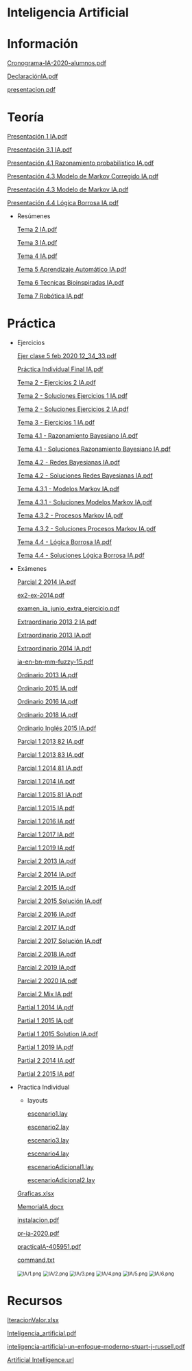 # Inteligencia Artificial

# Información

[Cronograma-IA-2020-alumnos.pdf](IA/Cronograma-IA-2020-alumnos.pdf)

[DeclaraciónIA.pdf](IA/DeclaracinIA.pdf)

[presentacion.pdf](IA/presentacion.pdf)

# Teoría

[Presentación 1 IA.pdf](IA/Presentacion_1_IA.pdf)

[Presentación 3.1 IA.pdf](IA/Presentacion_3.1_IA.pdf)

[Presentación 4.1 Razonamiento probabilístico IA.pdf](IA/Presentacion_4.1_Razonamiento_probabilistico_IA.pdf)

[Presentación 4.3 Modelo de Markov Corregido IA.pdf](IA/Presentacion_4.3_Modelo_de_Markov_Corregido_IA.pdf)

[Presentación 4.3 Modelo de Markov IA.pdf](IA/Presentacion_4.3_Modelo_de_Markov_IA.pdf)

[Presentación 4.4 Lógica Borrosa IA.pdf](IA/Presentacion_4.4_Logica_Borrosa_IA.pdf)

- Resúmenes

    [Tema 2 IA.pdf](IA/Tema_2_IA.pdf)

    [Tema 3 IA.pdf](IA/Tema_3_IA.pdf)

    [Tema 4 IA.pdf](IA/Tema_4_IA.pdf)

    [Tema 5 Aprendizaje Automático IA.pdf](IA/Tema_5_Aprendizaje_Automatico_IA.pdf)

    [Tema 6 Tecnicas Bioinspiradas IA.pdf](IA/Tema_6_Tecnicas_Bioinspiradas_IA.pdf)

    [Tema 7 Robótica IA.pdf](IA/Tema_7_Robotica_IA.pdf)

# Práctica

- Ejercicios

    [Ejer clase 5 feb 2020 12_34_33.pdf](IA/Ejer_clase_5_feb_2020_12_34_33.pdf)

    [Práctica Individual Final IA.pdf](IA/Practica_Individual_Final_IA.pdf)

    [Tema 2 - Ejercicios 2 IA.pdf](IA/Tema_2_-_Ejercicios_2_IA.pdf)

    [Tema 2 - Soluciones Ejercicios 1 IA.pdf](IA/Tema_2_-_Soluciones_Ejercicios_1_IA.pdf)

    [Tema 2 - Soluciones Ejercicios 2 IA.pdf](IA/Tema_2_-_Soluciones_Ejercicios_2_IA.pdf)

    [Tema 3 - Ejercicios 1 IA.pdf](IA/Tema_3_-_Ejercicios_1_IA.pdf)

    [Tema 4.1 - Razonamiento Bayesiano IA.pdf](IA/Tema_4.1_-_Razonamiento_Bayesiano_IA.pdf)

    [Tema 4.1 - Soluciones Razonamiento Bayesiano IA.pdf](IA/Tema_4.1_-_Soluciones_Razonamiento_Bayesiano_IA.pdf)

    [Tema 4.2 - Redes Bayesianas IA.pdf](IA/Tema_4.2_-_Redes_Bayesianas_IA.pdf)

    [Tema 4.2 - Soluciones Redes Bayesianas IA.pdf](IA/Tema_4.2_-_Soluciones_Redes_Bayesianas_IA.pdf)

    [Tema 4.3.1 - Modelos Markov IA.pdf](IA/Tema_4.3.1_-_Modelos_Markov_IA.pdf)

    [Tema 4.3.1 - Soluciones Modelos Markov IA.pdf](IA/Tema_4.3.1_-_Soluciones_Modelos_Markov_IA.pdf)

    [Tema 4.3.2 - Procesos Markov IA.pdf](IA/Tema_4.3.2_-_Procesos_Markov_IA.pdf)

    [Tema 4.3.2 - Soluciones Procesos Markov IA.pdf](IA/Tema_4.3.2_-_Soluciones_Procesos_Markov_IA.pdf)

    [Tema 4.4 - Lógica Borrosa IA.pdf](IA/Tema_4.4_-_Logica_Borrosa_IA.pdf)

    [Tema 4.4 - Soluciones Lógica Borrosa IA.pdf](IA/Tema_4.4_-_Soluciones_Logica_Borrosa_IA.pdf)

- Exámenes

    [ Parcial 2 2014 IA.pdf](IA/_Parcial_2_2014_IA.pdf)

    [ex2-ex-2014.pdf](IA/ex2-ex-2014.pdf)

    [examen_ia_junio_extra_ejercicio.pdf](IA/examen_ia_junio_extra_ejercicio.pdf)

    [Extraordinario 2013 2 IA.pdf](IA/Extraordinario_2013_2_IA.pdf)

    [Extraordinario 2013 IA.pdf](IA/Extraordinario_2013_IA.pdf)

    [Extraordinario 2014 IA.pdf](IA/Extraordinario_2014_IA.pdf)

    [ia-en-bn-mm-fuzzy-15.pdf](IA/ia-en-bn-mm-fuzzy-15.pdf)

    [Ordinario 2013 IA.pdf](IA/Ordinario_2013_IA.pdf)

    [Ordinario 2015 IA.pdf](IA/Ordinario_2015_IA.pdf)

    [Ordinario 2016 IA.pdf](IA/Ordinario_2016_IA.pdf)

    [Ordinario 2018 IA.pdf](IA/Ordinario_2018_IA.pdf)

    [Ordinario Inglés 2015 IA.pdf](IA/Ordinario_Ingles_2015_IA.pdf)

    [Parcial 1 2013 82 IA.pdf](IA/Parcial_1_2013_82_IA.pdf)

    [Parcial 1 2013 83 IA.pdf](IA/Parcial_1_2013_83_IA.pdf)

    [Parcial 1 2014 81 IA.pdf](IA/Parcial_1_2014_81_IA.pdf)

    [Parcial 1 2014 IA.pdf](IA/Parcial_1_2014_IA.pdf)

    [Parcial 1 2015 81 IA.pdf](IA/Parcial_1_2015_81_IA.pdf)

    [Parcial 1 2015 IA.pdf](IA/Parcial_1_2015_IA.pdf)

    [Parcial 1 2016 IA.pdf](IA/Parcial_1_2016_IA.pdf)

    [Parcial 1 2017 IA.pdf](IA/Parcial_1_2017_IA.pdf)

    [Parcial 1 2019 IA.pdf](IA/Parcial_1_2019_IA.pdf)

    [Parcial 2 2013 IA.pdf](IA/Parcial_2_2013_IA.pdf)

    [Parcial 2 2014 IA.pdf](IA/Parcial_2_2014_IA.pdf)

    [Parcial 2 2015 IA.pdf](IA/Parcial_2_2015_IA.pdf)

    [Parcial 2 2015 Solución IA.pdf](IA/Parcial_2_2015_Solucion_IA.pdf)

    [Parcial 2 2016 IA.pdf](IA/Parcial_2_2016_IA.pdf)

    [Parcial 2 2017 IA.pdf](IA/Parcial_2_2017_IA.pdf)

    [Parcial 2 2017 Solución IA.pdf](IA/Parcial_2_2017_Solucion_IA.pdf)

    [Parcial 2 2018 IA.pdf](IA/Parcial_2_2018_IA.pdf)

    [Parcial 2 2019 IA.pdf](IA/Parcial_2_2019_IA.pdf)

    [Parcial 2 2020 IA.pdf](IA/Parcial_2_2020_IA.pdf)

    [Parcial 2 Mix IA.pdf](IA/Parcial_2_Mix_IA.pdf)

    [Partial 1 2014 IA.pdf](IA/Partial_1_2014_IA.pdf)

    [Partial 1 2015 IA.pdf](IA/Partial_1_2015_IA.pdf)

    [Partial 1 2015 Solution IA.pdf](IA/Partial_1_2015_Solution_IA.pdf)

    [Partial 1 2019 IA.pdf](IA/Partial_1_2019_IA.pdf)

    [Partial 2 2014 IA.pdf](IA/Partial_2_2014_IA.pdf)

    [Partial 2 2015 IA.pdf](IA/Partial_2_2015_IA.pdf)

- Practica Individual
    - layouts

        [escenario1.lay](IA/escenario1.lay)

        [escenario2.lay](IA/escenario2.lay)

        [escenario3.lay](IA/escenario3.lay)

        [escenario4.lay](IA/escenario4.lay)

        [escenarioAdicional1.lay](IA/escenarioAdicional1.lay)

        [escenarioAdicional2.lay](IA/escenarioAdicional2.lay)

    [Graficas.xlsx](IA/Graficas.xlsx)

    [MemoriaIA.docx](IA/MemoriaIA.docx)

    [instalacion.pdf](IA/instalacion.pdf)

    [pr-ia-2020.pdf](IA/pr-ia-2020.pdf)

    [practicaIA-405951.pdf](IA/practicaIA-405951.pdf)

    [command.txt](IA/command.txt)

    <img src="IA/1.png" alt="IA/1.png" style="zoom:80%;" />

    <img src="IA/2.png" alt="IA/2.png" style="zoom:80%;" />

    <img src="IA/3.png" alt="IA/3.png" style="zoom:80%;" />

    <img src="IA/4.png" alt="IA/4.png" style="zoom:80%;" />

    <img src="IA/5.png" alt="IA/5.png" style="zoom:80%;" />

    <img src="IA/6.png" alt="IA/6.png" style="zoom:80%;" />

# Recursos

[IteracionValor.xlsx](IA/IteracionValor.xlsx)

[Inteligencia_artificial.pdf](IA/Inteligencia_artificial.pdf)

[inteligencia-artificial-un-enfoque-moderno-stuart-j-russell.pdf](IA/inteligencia-artificial-un-enfoque-moderno-stuart-j-russell.pdf)

[Artificial Intelligence.url](IA/Artificial_Intelligence.url)